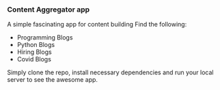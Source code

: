 ### Content Aggregator app
A simple fascinating app for content building
Find the following:
- Programming Blogs
- Python Blogs
- Hiring Blogs
- Covid Blogs

Simply clone the repo, install necessary dependencies and run your local server to see the awesome app.
